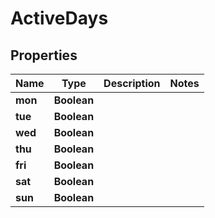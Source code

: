 

# ActiveDays

## Properties

Name | Type | Description | Notes
------------ | ------------- | ------------- | -------------
**mon** | **Boolean** |  | 
**tue** | **Boolean** |  | 
**wed** | **Boolean** |  | 
**thu** | **Boolean** |  | 
**fri** | **Boolean** |  | 
**sat** | **Boolean** |  | 
**sun** | **Boolean** |  | 




